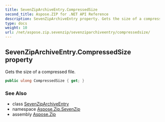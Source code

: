 ```yaml
---
title: SevenZipArchiveEntry.CompressedSize
second_title: Aspose.ZIP for .NET API Reference
description: SevenZipArchiveEntry property. Gets the size of a compressed file
type: docs
weight: 10
url: /net/aspose.zip.sevenzip/sevenziparchiveentry/compressedsize/
---
```

## SevenZipArchiveEntry.CompressedSize property

Gets the size of a compressed file.

```csharp
public ulong CompressedSize { get; }
```

### See Also

* class [SevenZipArchiveEntry](../)
* namespace [Aspose.Zip.SevenZip](../../sevenziparchiveentry/)
* assembly [Aspose.Zip](../../../)


